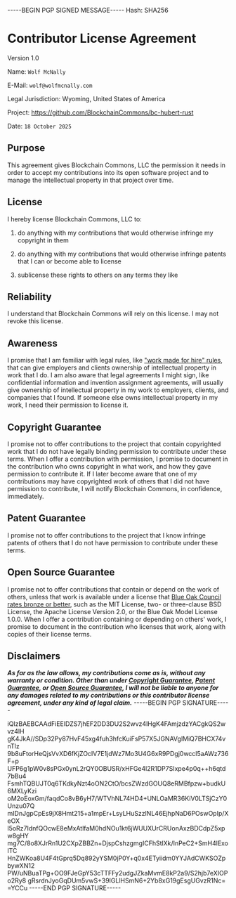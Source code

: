 -----BEGIN PGP SIGNED MESSAGE-----
Hash: SHA256

# Contributor License Agreement

Version 1.0

Name: `Wolf McNally`

E-Mail: `wolf@wolfmcnally.com`

Legal Jurisdiction: Wyoming, United States of America

Project: https://github.com/BlockchainCommons/bc-hubert-rust

Date: `18 October 2025`

## Purpose

This agreement gives Blockchain Commons, LLC the permission it needs in order to accept my contributions into its open software project and to manage the intellectual property in that project over time.

## License

I hereby license Blockchain Commons, LLC to:

1.  do anything with my contributions that would otherwise infringe my copyright in them

2.  do anything with my contributions that would otherwise infringe patents that I can or become able to license

3.  sublicense these rights to others on any terms they like

## Reliability

I understand that Blockchain Commons will rely on this license.  I may not revoke this license.

## Awareness

I promise that I am familiar with legal rules, like ["work made for hire" rules](http://worksmadeforhire.com), that can give employers and clients ownership of intellectual property in work that I do.  I am also aware that legal agreements I might sign, like confidential information and invention assignment agreements, will usually give ownership of intellectual property in my work to employers, clients, and companies that I found.  If someone else owns intellectual property in my work, I need their permission to license it.

## Copyright Guarantee

I promise not to offer contributions to the project that contain copyrighted work that I do not have legally binding permission to contribute under these terms.  When I offer a contribution with permission, I promise to document in the contribution who owns copyright in what work, and how they gave permission to contribute it.  If I later become aware that one of my contributions may have copyrighted work of others that I did not have permission to contribute, I will notify Blockchain Commons, in confidence, immediately.

## Patent Guarantee

I promise not to offer contributions to the project that I know infringe patents of others that I do not have permission to contribute under these terms.

## Open Source Guarantee

I promise not to offer contributions that contain or depend on the work of others, unless that work is available under a license that [Blue Oak Council rates bronze or better](https://blueoakconcil.org/list), such as the MIT License, two- or three-clause BSD License, the Apache License Version 2.0, or the Blue Oak Model License 1.0.0.  When I offer a contribution containing or depending on others' work, I promise to document in the contribution who licenses that work, along with copies of their license terms.

## Disclaimers

***As far as the law allows, my contributions come as is, without any warranty or condition.  Other than under [Copyright Guarantee](#copyright-guarantee), [Patent Guarantee](#patent-guarantee), or [Open Source Guarantee](#open-source-guarantee), I will not be liable to anyone for any damages related to my contributions or this contributor license agreement, under any kind of legal claim.***
-----BEGIN PGP SIGNATURE-----

iQIzBAEBCAAdFiEElDZS7jhEF2DD3DU2S2wvz4lHgK4FAmjzdzYACgkQS2wvz4lH
gK4JkA//SDp32Py87HvF45xg4fuh3hfcKuiFsP57X5JGNAVglMiQ7BHCX74vnTlz
9b8uFtorHeQjsVvXD6fKjZOcIV7E1jdWz7Mo3U4G6xR9PDgj0wccl5aAWz736F+p
UFP6g1pW0v8sPGx0ynL2rQY0OBUSR/xHFGe4l2R1DP7SIxpe4p0q++h6qtd7bBu4
FsmhTQBUJT0q6TKdkyNzt4oON2CtO/bcsZWzdGOUQ8eRMBfpzw+budkU6MXLyKzi
oM2oEoxGm/faqdCo8vB6yH7/WTVhNL74HD4+UNLOaMR36KiV0LTSjCzY0Unzu07Q
mIDnJgpCpEs9jX8Hmt215+a1mpEr+LsyLHuSzzlNL46EjhpNaD6POswOpIp/XeOX
l5oRz7IdnfQOcwE8eMxAtlfaM0hdNOu1kt6jWUUXUrCRUonAxzBDCdpZ5xpw8gHY
mg7C/8o8XJrRn1U2CXpZBBZn+DjspCshzgmgICFhStlXk/InPeC2+SmH4lExolTC
HnZWKoa8U4F4tGprq5Dq892yYSM0jP0Y+q0x4ETyiidm0YYJAdCWKSOZpbywXN12
PW/uNBuaTPg+OO9FJeGpY53cTTFFy2udgJZkaMvmE8kP2a9/S2hjb7eXIOPo2Ry8
gRsrdnJyoGqDUm5vwS+39IGLlHSmN6+2Yb8xG19gEsgUGvzR1Nc=
=YCCu
-----END PGP SIGNATURE-----
